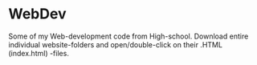 # WebDev

Some of my Web-development code from High-school. Download entire individual website-folders and open/double-click on their .HTML (index.html) -files.
